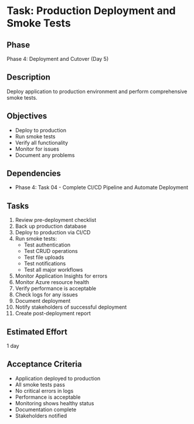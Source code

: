 # Task: Production Deployment and Smoke Tests

## Phase
Phase 4: Deployment and Cutover (Day 5)

## Description
Deploy application to production environment and perform comprehensive smoke tests.

## Objectives
- Deploy to production
- Run smoke tests
- Verify all functionality
- Monitor for issues
- Document any problems

## Dependencies
- Phase 4: Task 04 - Complete CI/CD Pipeline and Automate Deployment

## Tasks
1. Review pre-deployment checklist
2. Back up production database
3. Deploy to production via CI/CD
4. Run smoke tests:
   - Test authentication
   - Test CRUD operations
   - Test file uploads
   - Test notifications
   - Test all major workflows
5. Monitor Application Insights for errors
6. Monitor Azure resource health
7. Verify performance is acceptable
8. Check logs for any issues
9. Document deployment
10. Notify stakeholders of successful deployment
11. Create post-deployment report

## Estimated Effort
1 day

## Acceptance Criteria
- Application deployed to production
- All smoke tests pass
- No critical errors in logs
- Performance is acceptable
- Monitoring shows healthy status
- Documentation complete
- Stakeholders notified
